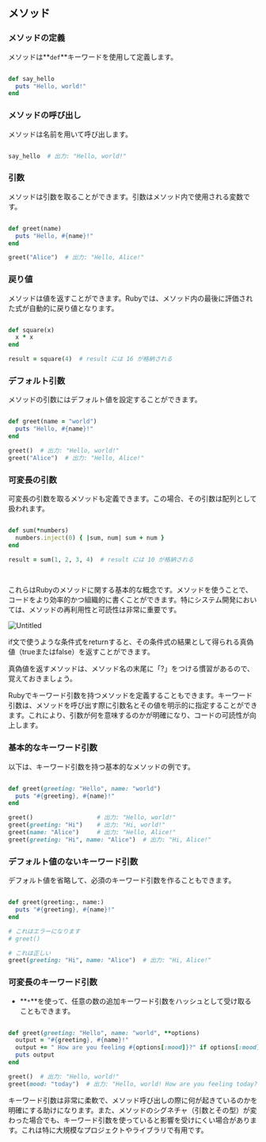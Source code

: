 ## メソッド

### **メソッドの定義**

メソッドは**`def`**キーワードを使用して定義します。

```ruby

def say_hello
  puts "Hello, world!"
end

```

### **メソッドの呼び出し**

メソッドは名前を用いて呼び出します。

```ruby

say_hello  # 出力: "Hello, world!"

```

### **引数**

メソッドは引数を取ることができます。引数はメソッド内で使用される変数です。

```ruby

def greet(name)
  puts "Hello, #{name}!"
end

greet("Alice")  # 出力: "Hello, Alice!"

```

### **戻り値**

メソッドは値を返すことができます。Rubyでは、メソッド内の最後に評価された式が自動的に戻り値となります。

```ruby

def square(x)
  x * x
end

result = square(4)  # result には 16 が格納される

```

### **デフォルト引数**

メソッドの引数にはデフォルト値を設定することができます。

```ruby

def greet(name = "world")
  puts "Hello, #{name}!"
end

greet()  # 出力: "Hello, world!"
greet("Alice")  # 出力: "Hello, Alice!"

```

### **可変長の引数**

可変長の引数を取るメソッドも定義できます。この場合、その引数は配列として扱われます。

```ruby

def sum(*numbers)
  numbers.inject(0) { |sum, num| sum + num }
end

result = sum(1, 2, 3, 4)  # result には 10 が格納される

		
```

これらはRubyのメソッドに関する基本的な概念です。メソッドを使うことで、コードをより効率的かつ組織的に書くことができます。特にシステム開発においては、メソッドの再利用性と可読性は非常に重要です。

![Untitled](https://prod-files-secure.s3.us-west-2.amazonaws.com/4970ff0b-9f3a-4adc-847e-15930e7795a3/8d1ddadf-3ce1-419e-a32b-04621a16bbe5/Untitled.png)

if文で使うような条件式をreturnすると、その条件式の結果として得られる真偽値（trueまたはfalse）を返すことができます。

真偽値を返すメソッドは、メソッド名の末尾に「?」をつける慣習があるので、覚えておきましょう。

Rubyでキーワード引数を持つメソッドを定義することもできます。キーワード引数は、メソッドを呼び出す際に引数名とその値を明示的に指定することができます。これにより、引数が何を意味するのかが明確になり、コードの可読性が向上します。

### **基本的なキーワード引数**

以下は、キーワード引数を持つ基本的なメソッドの例です。

```ruby

def greet(greeting: "Hello", name: "world")
  puts "#{greeting}, #{name}!"
end

greet()                  # 出力: "Hello, world!"
greet(greeting: "Hi")    # 出力: "Hi, world!"
greet(name: "Alice")     # 出力: "Hello, Alice!"
greet(greeting: "Hi", name: "Alice")  # 出力: "Hi, Alice!"

```

### **デフォルト値のないキーワード引数**

デフォルト値を省略して、必須のキーワード引数を作ることもできます。

```ruby

def greet(greeting:, name:)
  puts "#{greeting}, #{name}!"
end

# これはエラーになります
# greet()

# これは正しい
greet(greeting: "Hi", name: "Alice")  # 出力: "Hi, Alice!"

```

### **可変長のキーワード引数**

- **`*`**を使って、任意の数の追加キーワード引数をハッシュとして受け取ることもできます。

```ruby

def greet(greeting: "Hello", name: "world", **options)
  output = "#{greeting}, #{name}!"
  output += " How are you feeling #{options[:mood]}?" if options[:mood]
  puts output
end

greet()  # 出力: "Hello, world!"
greet(mood: "today")  # 出力: "Hello, world! How are you feeling today?"

```

キーワード引数は非常に柔軟で、メソッド呼び出しの際に何が起きているのかを明確にする助けになります。また、メソッドのシグネチャ（引数とその型）が変わった場合でも、キーワード引数を使っていると影響を受けにくい場合があります。これは特に大規模なプロジェクトやライブラリで有用です。